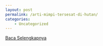 ```yaml
---
layout: post
permalink: /arti-mimpi-tersesat-di-hutan/
categories:
    - Uncategorized
---
```


[Baca Selengkapnya](/05)